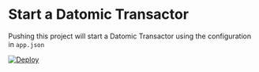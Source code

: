 # Start a Datomic Transactor

Pushing this project will start a Datomic Transactor using the configuration in `app.json`

[![Deploy](https://www.herokucdn.com/deploy/button.svg)](https://heroku.com/deploy)